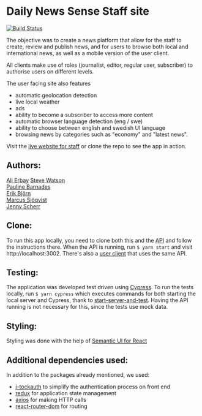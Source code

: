 # Daily News Sense Staff site

[![Build Status](https://semaphoreci.com/api/v1/erikbjoern/newsroom_staff-april-2020/branches/dependabot-npm_and_yarn-websocket-extensions-0-1-4/badge.svg)](https://semaphoreci.com/erikbjoern/newsroom_staff-april-2020)


The objective was to create a news platform that allow for the staff to create, review and publish news, and for users to browse both local and international news, as well as a mobile version of the user client.

All clients make use of roles (journalist, editor, regular user, subscriber) to authorise users on different levels.

The user facing site also features 
* automatic geolocation detection
* live local weather
* ads 
* ability to become a subscriber to access more content
* automatic browser language detection (eng / swe)
* ability to choose between english and swedish UI language
* browsing news by categories such as "economy" and "latest news".

Visit the [live website for staff](https://dailynewssense-staff.netlify.app/) or clone the repo to see the app in action.


## Authors:

[Ali Erbay](https://github.com/kermit-klein) 
[Steve Watson](https://github.com/designerofthing)  
[Pauline Barnades](https://github.com/PaulineBA)  
[Erik Björn](https://github.com/erikbjoern)  
[Marcus Sjöqvist](https://github.com/viamarcus)  
[Jenny Scherr](https://github.com/jysmys)  


## Clone:

To run this app locally, you need to clone both this and the [API](https://github.com/kermit-klein/newsroom_api-april-2020) and follow the instructions there. When the API is running, run `$ yarn start` and visit http://localhost:3002. There's also a [user client](https://github.com/kermit-klein/newsroom_client-april-2020) that uses the same API.

## Testing:

The application was developed test driven using [Cypress](https://cypress.io). To run the tests locally, run `$ yarn cypress` which executes commands for both starting the local server and Cypress, thank to [start-server-and-test](https://github.com/bahmutov/start-server-and-test#readme). Having the API running is not necessary for this, since the tests use mock data.

## Styling:

Styling was done with the help of [Semantic UI for React](https://react.semantic-ui.com/)

## Additional dependencies used:

In addition to the packages already mentioned, we used:
* [j-tockauth](https://github.com/Eth3rnit3/j-tockauth#readme) to simplify the authentication process on front end
* [redux](https://redux.js.org/introduction/getting-started) for application state management
* [axios](https://github.com/axios/axios#readme) for making HTTP calls
* [react-router-dom](https://github.com/ReactTraining/react-router/tree/master/packages/react-router-dom#readme) for routing

